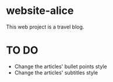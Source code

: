# website-alice

This web project is a travel blog.

# TO DO

- Change the articles' bullet points style
- Change the articles' subtitles style
